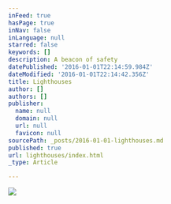 ```yaml
---
inFeed: true
hasPage: true
inNav: false
inLanguage: null
starred: false
keywords: []
description: A beacon of safety
datePublished: '2016-01-01T22:14:59.984Z'
dateModified: '2016-01-01T22:14:42.356Z'
title: Lighthouses
author: []
authors: []
publisher:
  name: null
  domain: null
  url: null
  favicon: null
sourcePath: _posts/2016-01-01-lighthouses.md
published: true
url: lighthouses/index.html
_type: Article

---
```

![](https://the-grid-user-content.s3-us-west-2.amazonaws.com/213ce3c1-5475-494f-a601-c9d4e021b2b5.jpg)